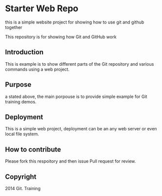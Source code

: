 # Starter Web Repo

this is a simple website project for showing how to use git and github together

This repository is for showing how Git and GitHub work

## Introduction

This is example is to show different parts of the Git repository and various commands using a web project.

## Purpose
a stated above, the main porpouse is to provide simple example for Git training demos.

## Deployment

This is a simple web project, deployment can be an any web server or even local file system.

## How to contribute
Please fork this respoitory and then issue Pull request for review.

## Copyright

2014 Git. Training